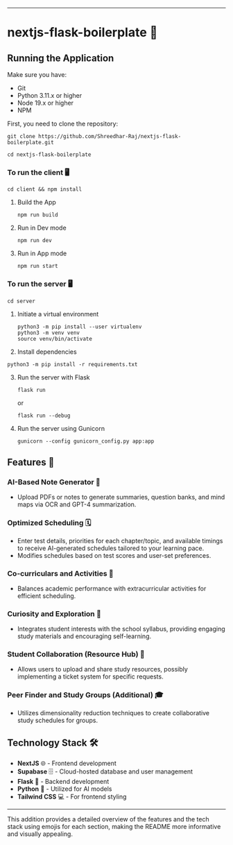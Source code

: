 

---

# nextjs-flask-boilerplate 🚀

## Running the Application

Make sure you have:

- Git
- Python 3.11.x or higher
- Node 19.x or higher
- NPM

First, you need to clone the repository:

```
git clone https://github.com/Shreedhar-Raj/nextjs-flask-boilerplate.git
```

```
cd nextjs-flask-boilerplate
```

### To run the client 🖥️

```
cd client && npm install
```

1. Build the App
   ```
   npm run build
   ```
2. Run in Dev mode
   ```
   npm run dev
   ```
3. Run in App mode
   ```
   npm run start
   ```

### To run the server 🖥️

```
cd server
```

1. Initiate a virtual environment
   ```
   python3 -m pip install --user virtualenv
   python3 -m venv venv
   source venv/bin/activate
   ```
2. Install dependencies

```
python3 -m pip install -r requirements.txt
```

3. Run the server with Flask

   ```
   flask run
   ```
   or
   ```
   flask run --debug
   ```

4. Run the server using Gunicorn

   ```
   gunicorn --config gunicorn_config.py app:app
   ```

## Features 📝

### AI-Based Note Generator 🤖
- Upload PDFs or notes to generate summaries, question banks, and mind maps via OCR and GPT-4 summarization.

### Optimized Scheduling 🗓️
- Enter test details, priorities for each chapter/topic, and available timings to receive AI-generated schedules tailored to your learning pace.
- Modifies schedules based on test scores and user-set preferences.

### Co-curriculars and Activities 🏅
- Balances academic performance with extracurricular activities for efficient scheduling.

### Curiosity and Exploration 🧐
- Integrates student interests with the school syllabus, providing engaging study materials and encouraging self-learning.

### Student Collaboration (Resource Hub) 🤝
- Allows users to upload and share study resources, possibly implementing a ticket system for specific requests.

### Peer Finder and Study Groups (Additional) 🎓
- Utilizes dimensionality reduction techniques to create collaborative study schedules for groups.

## Technology Stack 🛠️

- **NextJS** 🌐 - Frontend development
- **Supabase** 🗄️ - Cloud-hosted database and user management
- **Flask** 🐍 - Backend development
- **Python** 🐍 - Utilized for AI models
- **Tailwind CSS** 💻 - For frontend styling

---

This addition provides a detailed overview of the features and the tech stack using emojis for each section, making the README more informative and visually appealing.
